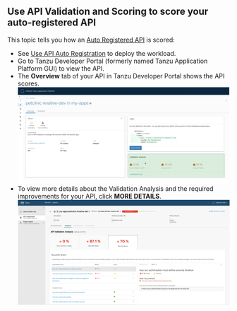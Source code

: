 ## Use API Validation and Scoring to score your auto-registered API

This topic tells you how an [Auto Registered API](../api-auto-registration/about.hbs.md) is scored:

- See [Use API Auto Registration](../api-auto-registration/usage.hbs.md) to deploy the workload.
- Go to Tanzu Developer Portal (formerly named Tanzu Application Platform GUI) to view the API.
- The **Overview** tab of your API in Tanzu Developer Portal shows the API scores.
    ![Screenshot of the overview tab showing the API scores](images/tap-api-score-page.png)
- To view more details about the Validation Analysis and the required improvements for your API, click **MORE DETAILS**.
    ![Screenshot of the API details page that includes the Validation Analysis and the required improvements for your API](images/apix-api-score-page.png)
